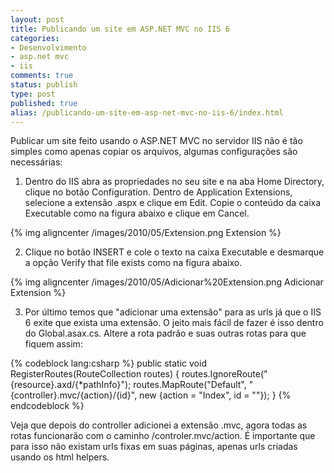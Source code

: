 ```yaml
---
layout: post
title: Publicando um site em ASP.NET MVC no IIS 6
categories:
- Desenvolvimento
- asp.net mvc
- iis
comments: true
status: publish
type: post
published: true
alias: /publicando-um-site-em-asp-net-mvc-no-iis-6/index.html
---
```

Publicar um site feito usando o ASP.NET MVC no servidor IIS não é tão simples como apenas copiar os arquivos, algumas configurações são necessárias:

1) Dentro do IIS abra as propriedades no seu site e na aba Home Directory, clique no botão Configuration. Dentro de Application Extensions, selecione a extensão .aspx e clique em Edit. Copie o conteúdo da caixa Executable como na figura abaixo e clique em Cancel.

{% img aligncenter /images/2010/05/Extension.png Extension %}

2) Clique no botão INSERT e cole o texto na caixa Executable e desmarque a opção Verify that file exists como na figura abaixo.

{% img aligncenter /images/2010/05/Adicionar%20Extension.png Adicionar Extension %}

3) Por último temos que "adicionar uma extensão" para as urls já que o IIS 6 exite que exista uma extensão. O jeito mais fácil de fazer é isso dentro do Global.asax.cs. Altere a rota padrão e suas outras rotas para que fiquem assim:

{% codeblock lang:csharp %}
public static void RegisterRoutes(RouteCollection routes)
{
    routes.IgnoreRoute("{resource}.axd/{*pathInfo}");
    routes.MapRoute("Default", "{controller}.mvc/{action}/{id}",
        new {action = "Index", id = ""});
}
{% endcodeblock %}

Veja que depois do controller adicionei a extensão .mvc, agora todas as rotas funcionarão com o caminho /controler.mvc/action. É importante que para isso não existam urls fixas em suas páginas, apenas urls criadas usando os html helpers.
